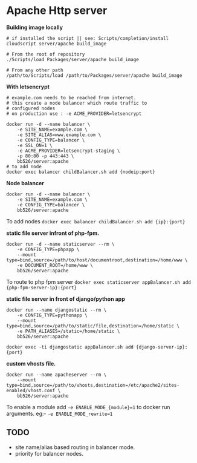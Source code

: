 # Apache Http server

**Building image locally**
```
# if installed the script || see: Scripts/completion/install
cloudscript server/apache build_image

# From the root of repository
./Scripts/load Packages/server/apache build_image

# From any other path
/path/to/Scripts/load /path/to/Packages/server/apache build_image
```

**With letsencrypt**
```
# example.com needs to be reached from internet.
# this create a node balancer which route traffic to
# configured nodes
# on production use : -e ACME_PROVIDER=letsencrypt

docker run -d --name balancer \
    -e SITE_NAME=example.com \
    -e SITE_ALIAS=www.example.com \
    -e CONFIG_TYPE=balancer \
    -e SSL_ON=1 \
    -e ACME_PROVIDER=letsencrypt-staging \
    -p 80:80 -p 443:443 \
    bb526/server:apache
# to add node
docker exec balancer childBalancer.sh add {nodeip:port}
```

**Node balancer**
```
docker run -d --name balancer \
    -e SITE_NAME=example.com \
    -e CONFIG_TYPE=balancer \
    bb526/server:apache
```
To add nodes
`docker exec balancer childBalancer.sh add {ip}:{port}`


**static file server infront of php-fpm.**
```
docker run -d --name staticserver --rm \
    -e CONFIG_TYPE=phpapp \
    --mount type=bind,source=/path/to/host/documentroot,destination=/home/www \
    -e DOCUMENT_ROOT=/home/www \
    bb526/server:apache
```
To route to php fpm server `docker exec staticserver appBalancer.sh add {php-fpm-server-ip}:{port}`

**static file server in front of django/python app**
```
docker run --name djangostatic --rm \
    -e CONFIG_TYPE=pythonapp \
    --mount type=bind,source=/path/to/static/file,destination=/home/static \
    -e PATH_ALIASES=/static=/home/static \
    bb526/server:apache

docker exec -ti djangostatic appBalancer.sh add {django-server-ip}:{port}
```

**custom vhosts file.**
```
docker run --name apacheserver --rm \
    --mount type=bind,source=/path/to/vhosts,destination=/etc/apache2/sites-enabled/vhost.conf \
    bb526/server:apache

```
To enable a module add `-e ENABLE_MODE_{module}=1` to docker run arguments. eg:- `-e ENABLE_MODE_rewrite=1`

## TODO ##
- site name/alias based routing in balancer mode.
- priority for balancer nodes.
